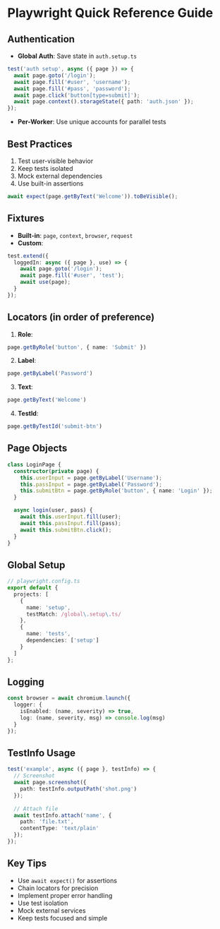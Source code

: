 # Playwright Quick Reference Guide

## Authentication
- **Global Auth**: Save state in `auth.setup.ts`
```ts
test('auth setup', async ({ page }) => {
  await page.goto('/login');
  await page.fill('#user', 'username');
  await page.fill('#pass', 'password');
  await page.click('button[type=submit]');
  await page.context().storageState({ path: 'auth.json' });
});
```
- **Per-Worker**: Use unique accounts for parallel tests

## Best Practices
1. Test user-visible behavior
2. Keep tests isolated
3. Mock external dependencies
4. Use built-in assertions
```ts
await expect(page.getByText('Welcome')).toBeVisible();
```

## Fixtures
- **Built-in**: `page`, `context`, `browser`, `request`
- **Custom**:
```ts
test.extend({
  loggedIn: async ({ page }, use) => {
    await page.goto('/login');
    await page.fill('#user', 'test');
    await use(page);
  }
});
```

## Locators (in order of preference)
1. **Role**:
```ts
page.getByRole('button', { name: 'Submit' })
```
2. **Label**:
```ts
page.getByLabel('Password')
```
3. **Text**:
```ts
page.getByText('Welcome')
```
4. **TestId**:
```ts
page.getByTestId('submit-btn')
```

## Page Objects
```ts
class LoginPage {
  constructor(private page) {
    this.userInput = page.getByLabel('Username');
    this.passInput = page.getByLabel('Password');
    this.submitBtn = page.getByRole('button', { name: 'Login' });
  }

  async login(user, pass) {
    await this.userInput.fill(user);
    await this.passInput.fill(pass);
    await this.submitBtn.click();
  }
}
```

## Global Setup
```ts
// playwright.config.ts
export default {
  projects: [
    {
      name: 'setup',
      testMatch: /global\.setup\.ts/
    },
    {
      name: 'tests',
      dependencies: ['setup']
    }
  ]
};
```

## Logging
```ts
const browser = await chromium.launch({
  logger: {
    isEnabled: (name, severity) => true,
    log: (name, severity, msg) => console.log(msg)
  }
});
```

## TestInfo Usage
```ts
test('example', async ({ page }, testInfo) => {
  // Screenshot
  await page.screenshot({
    path: testInfo.outputPath('shot.png')
  });
  
  // Attach file
  await testInfo.attach('name', {
    path: 'file.txt',
    contentType: 'text/plain'
  });
});
```

## Key Tips
- Use `await expect()` for assertions
- Chain locators for precision
- Implement proper error handling
- Use test isolation
- Mock external services
- Keep tests focused and simple
